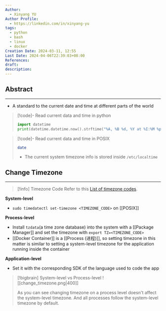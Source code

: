 ```yaml
---
Author:
  - Xinyang YU
Author Profile:
  - https://linkedin.com/in/xinyang-yu
tags:
  - python
  - bash
  - linux
  - docker
Creation Date: 2024-03-11, 12:55
Last Date: 2024-04-06T22:39:03+08:00
References: 
draft: 
description: 
---
```

## Abstract
---
- A standard to the current date and time at different parts of the world




>[!code]- Read current data and time in python
> ```python
> import datetime
> print(datetime.datetime.now().strftime("%A, %B %d, %Y at %I:%M %p"))
> ```

>[!code]- Read current data and time in POSIX
> ```bash
> date
> ```
> - The current system timezone info is stored inside `/etc/localtime`


## Change Timezone
---
>[!info] Timezone Code
> Refer to this [List of timezone codes](https://en.wikipedia.org/wiki/List_of_tz_database_time_zones).

**System-level**
- `sudo timedatectl set-timezone <TIMEZONE_CODE>` on [[POSIX]]

**Process-level**
- Install `tzdata`(a time zone database) into the system with a [[Package Manager]] and set the timezone with `export TZ=<TIMEZONE_CODE>`
- [[Docker Container]] is a [[Process (进程)]], so setting timezone in this matter is similar to setting a system-level timezone for the application running inside the container

**Application-level**
- Set it with the corresponding SDK of the language used to code the app

>[!bigbrain] System-level vs Process-level
> ![[change_timezone.png|400]]
> 
> As you can see changing timezone on a process level doesn't affect the system-level timezone. And all processes follow the system-level timezone by default.
